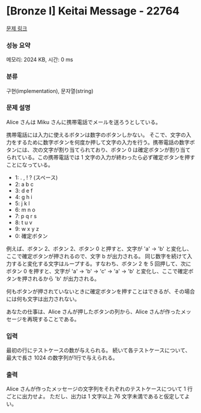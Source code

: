 # [Bronze I] Keitai Message - 22764 

[문제 링크](https://www.acmicpc.net/problem/22764) 

### 성능 요약

메모리: 2024 KB, 시간: 0 ms

### 분류

구현(implementation), 문자열(string)

### 문제 설명

<p>Alice さんは Miku さんに携帯電話でメールを送ろうとしている。</p>

<p>携帯電話には入力に使えるボタンは数字のボタンしかない。 そこで、文字の入力をするために数字ボタンを何度か押して文字の入力を行う。携帯電話の数字ボタンには、次の文字が割り当てられており、ボタン 0 は確定ボタンが割り当てられている。この携帯電話では 1 文字の入力が終わったら必ず確定ボタンを押すことになっている。</p>

<ul>
	<li>1: . , ! ? (スペース)</li>
	<li>2: a b c</li>
	<li>3: d e f</li>
	<li>4: g h i</li>
	<li>5: j k l</li>
	<li>6: m n o</li>
	<li>7: p q r s</li>
	<li>8: t u v</li>
	<li>9: w x y z</li>
	<li>0: 確定ボタン</li>
</ul>

<p>例えば、ボタン 2、ボタン 2、ボタン 0 と押すと、文字が 'a' → 'b' と変化し、ここで確定ボタンが押されるので、文字 b が出力される。 同じ数字を続けて入力すると変化する文字はループする。すなわち、ボタン 2 を 5 回押して、次にボタン 0 を押すと、文字が 'a' → 'b' → 'c' → 'a' → 'b' と変化し、ここで確定ボタンを押されるから 'b' が出力される。</p>

<p>何もボタンが押されていないときに確定ボタンを押すことはできるが、その場合には何も文字は出力されない。</p>

<p>あなたの仕事は、Alice さんが押したボタンの列から、Alice さんが作ったメッセージを再現することである。</p>

### 입력 

 <p>最初の行にテストケースの数が与えられる。 続いて各テストケースについて、最大で長さ 1024 の数字列が1行で与えられる。</p>

### 출력 

 <p>Alice さんが作ったメッセージの文字列をそれぞれのテストケースについて 1 行ごとに出力せよ。 ただし、出力は 1 文字以上 76 文字未満であると仮定してよい。</p>

